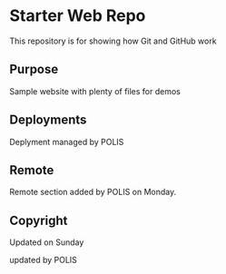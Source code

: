# Starter Web Repo

This repository is for showing how Git and GitHub work

## Purpose

Sample website with plenty of files for demos

## Deployments

Deplyment managed by POLIS

## Remote

Remote section added by POLIS on Monday.

## Copyright

Updated on Sunday

updated by POLIS